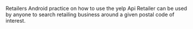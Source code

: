 Retailers
Android practice on how to use the yelp Api
Retailer can be used by anyone to search retailing business around a given postal code of interest.
